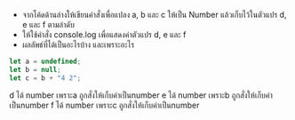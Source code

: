 - จากโค้ดด้านล่างให้เขียนคำสั่งเพื่อแปลง a, b และ c ให้เป็น Number แล้วเก็บไว้ในตัวแปร d, e และ f ตามลำดับ
- ให้ใช้คำสั่ง console.log เพื่อแสดงค่าตัวแปร d, e และ f
- ผลลัพธ์ที่ได้เป็นอะไรบ้าง และเพราะอะไร

```js
let a = undefined;
let b = null;
let c = b + "4 2";
```

d ได้ number เพราะa ถูกสั่งให้เก็บค่าเป็นnumber
e ได้ number เพราะb ถูกสั่งให้เก็บค่าเป็นnumber
f ได้ number เพราะc ถูกสั่งให้เก็บค่าเป็นnumber
